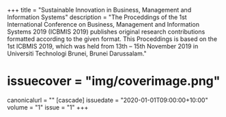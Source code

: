 +++
title = "Sustainable Innovation in Business, Management and Information Systems"
description = "The Proceddings of the 1st International Conference on Business, Management and Information Systems 2019 (ICBMIS 2019) publishes original research contributions formatted according to the given format. This Proceddings is based on the 1st ICBMIS 2019, which was held from 13th – 15th November 2019 in Universiti Technologi Brunei, Brunei Darussalam."
# issuecover = "img/coverimage.png"
canonicalurl = ""
[cascade]
  issuedate = "2020-01-01T09:00:00+10:00"
  volume = "1"
  issue = "1"
+++
